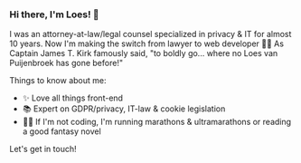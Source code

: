 ### Hi there, I'm Loes! 👋

I was an attorney-at-law/legal counsel specialized in privacy & IT for almost 10 years. Now I'm making the switch from lawyer to web developer 🚀✨ As Captain James T. Kirk famously said, "to boldly go... where no Loes van Puijenbroek has gone before!" 

Things to know about me:

- ✨ Love all things front-end
- 📚 Expert on GDPR/privacy, IT-law & cookie legislation
- 🏃‍♀️ If I'm not coding, I'm running marathons & ultramarathons or reading a good fantasy novel

Let's get in touch! 
